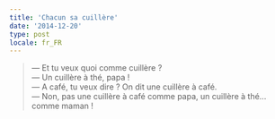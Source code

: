 ```yaml
---
title: 'Chacun sa cuillère'
date: '2014-12-20'
type: post
locale: fr_FR
---
```


> — Et tu veux quoi comme cuillère ?  
> — Un cuillère à thé, papa !  
> — A café, tu veux dire ? On dit une cuillère à café.  
> — Non, pas une cuillère à café comme papa, un cuillère à thé... comme maman !
